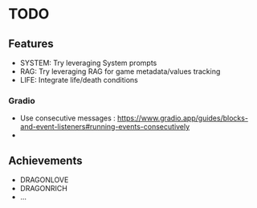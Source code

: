 # TODO

## Features
- SYSTEM: Try leveraging System prompts
- RAG: Try leveraging RAG for game metadata/values tracking
- LIFE: Integrate life/death conditions

### Gradio
- Use consecutive messages : https://www.gradio.app/guides/blocks-and-event-listeners#running-events-consecutively
- 

## Achievements
- DRAGONLOVE
- DRAGONRICH
- ...